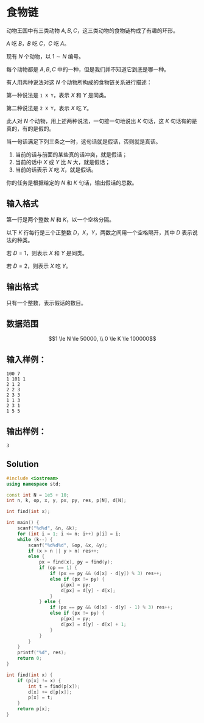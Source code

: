 # 食物链

动物王国中有三类动物 $A,B,C$，这三类动物的食物链构成了有趣的环形。

$A$ 吃 $B$，$B$ 吃 $C$，$C$ 吃 $A$。

现有 $N$ 个动物，以 $1∼N$ 编号。

每个动物都是 $A,B,C$ 中的一种，但是我们并不知道它到底是哪一种。

有人用两种说法对这 $N$ 个动物所构成的食物链关系进行描述：

第一种说法是 `1 X Y`，表示 $X$ 和 $Y$ 是同类。

第二种说法是 `2 X Y`，表示 $X$ 吃 $Y$。

此人对 $N$ 个动物，用上述两种说法，一句接一句地说出 $K$ 句话，这 $K$ 句话有的是真的，有的是假的。

当一句话满足下列三条之一时，这句话就是假话，否则就是真话。

1. 当前的话与前面的某些真的话冲突，就是假话；
2. 当前的话中 $X$ 或 $Y$ 比 $N$ 大，就是假话；
3. 当前的话表示 $X$ 吃 $X$，就是假话。

你的任务是根据给定的 $N$ 和 $K$ 句话，输出假话的总数。

## 输入格式

第一行是两个整数 $N$ 和 $K$，以一个空格分隔。

以下 $K$ 行每行是三个正整数 $D，X，Y$，两数之间用一个空格隔开，其中 $D$ 表示说法的种类。

若 $D=1$，则表示 $X$ 和 $Y$ 是同类。

若 $D=2$，则表示 $X$ 吃 $Y$。

## 输出格式

只有一个整数，表示假话的数目。

## 数据范围

$$1 \le N \le 50000, \\
0 \le K \le 100000$$


## 输入样例：

```text
100 7
1 101 1 
2 1 2
2 2 3 
2 3 3 
1 1 3 
2 3 1 
1 5 5
```

## 输出样例：

```text
3
```

## Solution

```Cpp
#include <iostream>
using namespace std;

const int N = 1e5 + 10;
int n, k, op, x, y, px, py, res, p[N], d[N];

int find(int x);

int main() {
    scanf("%d%d", &n, &k);
    for (int i = 1; i <= n; i++) p[i] = i;
    while (k--) {
        scanf("%d%d%d", &op, &x, &y);
        if (x > n || y > n) res++;
        else {
            px = find(x), py = find(y);
            if (op == 1) {
                if (px == py && (d[x] - d[y]) % 3) res++;
                else if (px != py) {
                    p[px] = py;
                    d[px] = d[y] - d[x];
                }
            } else {
                if (px == py && (d[x] - d[y] - 1) % 3) res++;
                else if (px != py) {
                    p[px] = py;
                    d[px] = d[y] - d[x] + 1;
                }
            }
        }
    }
    printf("%d", res);
    return 0;
}

int find(int x) {
    if (p[x] != x) {
        int t = find(p[x]);
        d[x] += d[p[x]];
        p[x] = t;
    }
    return p[x];
}
```